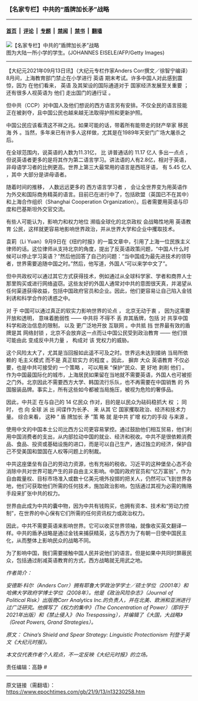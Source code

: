 ### 【名家专栏】中共的“盾牌加长矛”战略

---

#### [首页](../../../..?n13230258) &nbsp;|&nbsp; [评论](../../../../../epoch-comment?n13230258) &nbsp;|&nbsp; [专题](../../../../../epoch-special?n13230258) &nbsp;|&nbsp; [禁闻](../../../../../epoch-news?n13230258) &nbsp;|&nbsp; [禁书](../../../../../books?n13230258) &nbsp;|&nbsp; [翻墙](https://github.com/gfw-breaker/nogfw/blob/master/README.md?n13230258)


<div><img alt="【名家专栏】中共的“盾牌加长矛”战略" class="attachment-djy_600_400 size-djy_600_400 wp-post-image" src="https://i.epochtimes.com/assets/uploads/2021/09/id13230286-12345678-600x400.jpg"/>
<div class="caption">
 图为大陆一所小学的学生。(JOHANNES EISELE/AFP/Getty Images)
</div></div><hr/><div class="post_content" id="artbody" itemprop="articleBody">
 <!-- article content begin -->
 <p>
  【大纪元2021年09月13日讯】（大纪元专栏作家Anders Corr撰文／徐智宁编译）8月间，上海教育部门禁止在小学进行
  <ok href="https://www.epochtimes.com/gb/tag/%E8%8B%B1%E8%AF%AD.html">
   英语
  </ok>
  期末考试。许多中国人对此感到震惊，因为
  <span class="s2">
   在他们看来，
  </span>
  <ok href="https://www.epochtimes.com/gb/tag/%E8%8B%B1%E8%AF%AD.html">
   英语
  </ok>
  <span class="s2">
   及其架设的国际通道对于
  </span>
  国家经济发展至关重要
  <span class="s2">
   ；还有很多人视英语为
  </span>
  他们
  <span class="s2">
   走出国门的通行证
  </span>
  。
 </p>
 <p>
  但中共（CCP）对中国人及他们想说的西方语言另有安排。不仅全民的语言技能正在被剥夺，且中国公民也越来越无法取得护照和更新护照。
 </p>
 <p>
  中国公民应该看清这不祥之兆。如果可能的话，带着所有能带走的财产举家
  <span class="s1">
   移民
  </span>
  海
  <span class="s1">
   外
  </span>
  。当然，多年来已有许多人这样做，尤其是在1989年天安门广场大屠杀之后。
 </p>
 <p>
  在全球范围内，说英语的人数为11.31亿，
  <span class="s2">
   比
  </span>
  讲普通话的
  <span class="s1">
   11.17
  </span>
  亿人
  <span class="s2">
   多出一点点
  </span>
  ，但说英语者更多的是将其作为第二语言学习。讲法语的人有2.8亿，相对于英语，非母语学习者的比例更高。世界上第三大最常用的语言是西班牙语，
  <span class="s2">
   有
  </span>
  <span class="s1">
   5.45
  </span>
  亿人
  <span class="s2">
   ，其中
  </span>
  大部分是讲母语者。
 </p>
 <p>
  随着时间的推移，
  <span class="s1">
   人数远远更多的
  </span>
  西方语言学习者
  <span class="s1">
   ，
  </span>
  会让全世界变为用英语作为外交和国际商务精英的语言。目前已在进行中了，包括欧盟（英国已不在其中）和上海合作组织（Shanghai Cooperation Organization）。后者需要用英语与印度和巴基斯坦外交官交流。
 </p>
 <p>
  有些人可能认为，影响力和权力地位
  <span class="s1">
   濒临全球化的北京政权
  </span>
  会战略性地用
  <ok href="https://www.epochtimes.com/gb/tag/%E8%8B%B1%E8%AF%AD%E6%95%99%E8%82%B2.html">
   英语教育
  </ok>
  公民，这样就更容易地影响世界政治，并从世界大学和企业中攫取技术。
 </p>
 <p>
  袁莉（Li Yuan）9月9日在《纽约时报》的一篇文章中，引用了上海一位民族主义律师的话。这位律师从支持北京的角度，提出了反英语政策问题，“中国人什么时候可以停止学习英语？”然后他回答了自己的问题：“当中国成为最先进技术的领导者，世界需要追随中国之时。”然后，他写道，外国人“可以来学中文了”。
 </p>
 <p>
  但中共政权可以通过其它方式获得技术，例如通过从全球科学家、学者和商界人士那里购买或进行网络盗窃。这些友好的外国人通常对中共的意图很天真，并渴望从任何渠道获得收益，包括中国政府官员和企业。因此，他们更容易让自己陷入金钱利诱和科学合作的诱惑之中。
 </p>
 <p class="p1">
  对
  <span class="s1">
   于
  </span>
  中国可以通过真正的软实力影响世界的论点
  <span class="s1">
   ，
  </span>
  北京无动于衷
  <span class="s1">
   ，
  </span>
  因为这需要开放和透明，
  <span class="s1">
   意味着脆弱性
  </span>
  <span class="s2">
   ——
  </span>
  <span class="s1">
   中共将
  </span>
  不得不
  <span class="s1">
   丢
  </span>
  弃其盾牌，包括
  <span class="s1">
   对
  </span>
  共享中国科学和政治信息的限制，
  <span class="s1">
   以及
  </span>
  更广泛地开放
  <ok href="https://www.epochtimes.com/gb/tag/%E4%BA%92%E8%81%94%E7%BD%91.html">
   互联网
  </ok>
  。中共抵
  <span class="s1">
   挡
  </span>
  世界最有效的盾牌是其
  <span class="s1">
   网络封锁
  </span>
  ，北京不会放弃这一点而让中国公民受到政治教育
  <span class="s2">
   ——
  </span>
  <span class="s1">
   他们很可能由此
  </span>
  变成反中共力量
  <span class="s1">
   ，
  </span>
  构成对
  <span class="s1">
   该
  </span>
  党权力的威胁。
 </p>
 <p>
  这个风险太大了，尤其是当回报如此遥不可及之时。世界远未达到接纳
  <span class="s1">
   当局所依赖的
  </span>
  毛主义模式
  <span class="s1">
   而不是
  </span>
  真正软实力
  <span class="s1">
   的程度
  </span>
  。因此，
  <span class="s1">
   摒弃
  </span>
  大众
  <ok href="https://www.epochtimes.com/gb/tag/%E8%8B%B1%E8%AF%AD%E6%95%99%E8%82%B2.html">
   英语教育
  </ok>
  不仅必要，也是中共可接受的
  <span class="s1">
   一个策略
  </span>
  ，
  <span class="s1">
   可以用来
  </span>
  “保护”民众、更
  <span class="s1">
   好地
  </span>
  剥削
  <span class="s1">
   他们
  </span>
  。作为中国最国际化的城市，上海居民如果留在当地就不需要英语，外国人也可被拒之门外。北京因此不需要西方大学、韩国流行乐队，也不再需要在中国销售
  <span class="s1">
   的
  </span>
  外国服装品牌。事实上，所有这些如今都被当局施压，被视为危险的奢侈品。
 </p>
 <p>
  因此，中共正
  <span class="s1">
   在与自己的
  </span>
  <span class="s2">
   14
  </span>
  亿民众
  <span class="s1">
   作对，目的是以民众为砝码稳抓大
  </span>
  权
  <span class="s1">
   ；
  </span>
  同时，
  <span class="s1">
   也
  </span>
  向
  <span class="s1">
   全球
  </span>
  派
  <span class="s1">
   出
  </span>
  间谍作为长矛、
  <span class="s1">
   来
  </span>
  从其
  <span class="s1">
   它
  </span>
  国家攫取政治、经济和技术力量。
  <span class="s1">
   综合来看，
  </span>
  这种
  <span class="s1">
   “
  </span>
  盾
  <span class="s1">
   牌加长
  </span>
  矛
  <span class="s1">
   ”策
  </span>
  略
  <span class="s1">
   就
  </span>
  是中共
  <span class="s1">
   扩增
  </span>
  权力的手段
  <span class="s1">
   与来源
  </span>
  。
 </p>
 <p class="p1">
  使用中文的中国本土公司比西方公司更容易掌控。通过鼓励他们相互贸易，他们利用中国消费者的支出，从内部拉动中国的就业、经济和税收。中共不是很依赖消费品、食品、投资或基础设施的进口，而是可以自己生产，通过独立的经济，保护自己不受美国和盟国在人权等问题上的制裁。
 </p>
 <p>
  中共这座堡垒有自己的劳动力资源，也有充裕的税收。习近平的这种堡垒心态不会消除中共对世界可能产生的非自由主义影响。中国的政府官员和“亿万富翁”，作为自由裁量权、目标市场准入或数十亿美元境外投掷的把关人，仍然可以飞到世界各地，他们可获取他们所需的任何技术，施加政治影响，包括通过其视为必需的贿赂手段来扩张中共的权力。
 </p>
 <p>
  世界由此成为中共的囊中物，因为中共有钱购买，也拥有资本、技术和“劳动力控制”，在世界的中心保有它们所需的任何资讯权力或政治权力。
 </p>
 <p>
  因此，中共不需要英语来影响世界。它可以收买世界领袖，就像收买英文翻译一样。中共的盾矛战略是通过金钱来捕获精英，这与西方为了有朝一日使中国民主化，从而整体上影响民众的战略不同。
 </p>
 <p>
  为了影响中国，我们需要接触中国人民并说他们的语言。但是如果中共同时屏蔽民众，包括通过削减英语教育的方式，西方战略就无用武之地。
 </p>
 <p>
  <em>
   作者简介：
  </em>
 </p>
 <p>
  <em>
   安德斯‧科尔（Anders Corr）拥有耶鲁大学政治学学士／硕士学位（2001年）和哈佛大学政府学博士学位（2008年）。他是《政治风险杂志》（Journal of Political Risk）出版商Corr Analytics Inc.的负责人，并在北美、欧洲和亚洲进行过广泛研究。他撰写了《权力的集中》（The Concentration of Power）（即将于2021年出版）和《禁止侵入》（No Trespassing），并编辑了《大国，大战略》（Great Powers, Grand Strategies）。
  </em>
 </p>
 <p>
  <em>
   原文：
   <ok href="https://www.theepochtimes.com/chinas-shield-and-spear-strategy-linguistic-protectionism_3991163.html">
    China’s Shield and Spear Strategy: Linguistic Protectionism
   </ok>
   刊登于英文《大纪元时报》。
  </em>
 </p>
 <p>
  <em>
   本文仅代表作者个人观点，不一定反映《大纪元时报》的立场。
  </em>
 </p>
 <p>
  责任编辑：高静 #
 </p>
 <!-- article content end -->
 <div id="below_article_ad">
 </div>
</div>


---

原文链接（需翻墙）：https://www.epochtimes.com/gb/21/9/13/n13230258.htm